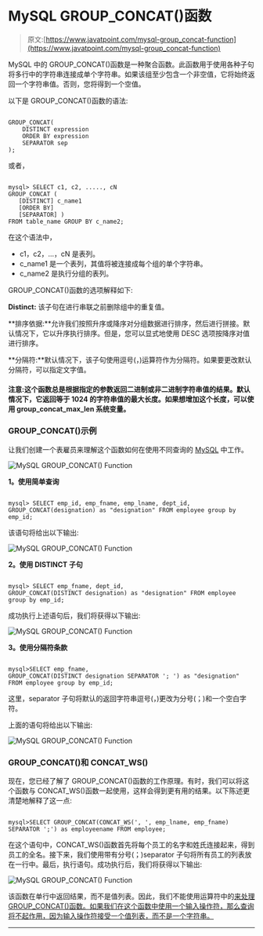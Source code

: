 # MySQL GROUP_CONCAT()函数

> 原文:[https://www.javatpoint.com/mysql-group_concat-function](https://www.javatpoint.com/mysql-group_concat-function)

MySQL 中的 GROUP_CONCAT()函数是一种聚合函数。此函数用于使用各种子句将多行中的字符串连接成单个字符串。如果该组至少包含一个非空值，它将始终返回一个字符串值。否则，您将得到一个空值。

以下是 GROUP_CONCAT()函数的语法:

```

GROUP_CONCAT(
    DISTINCT expression
    ORDER BY expression
    SEPARATOR sep
);

```

或者，

```

mysql> SELECT c1, c2, ....., cN
GROUP_CONCAT ( 
   [DISTINCT] c_name1 
   [ORDER BY]  
   [SEPARATOR] ) 
FROM table_name GROUP BY c_name2;

```

在这个语法中，

*   c1，c2，…，cN 是表列。
*   c_name1 是一个表列，其值将被连接成每个组的单个字符串。
*   c_name2 是执行分组的表列。

GROUP_CONCAT()函数的选项解释如下:

**Distinct:** 该子句在进行串联之前删除组中的重复值。

**排序依据:**允许我们按照升序或降序对分组数据进行排序，然后进行拼接。默认情况下，它以升序执行排序。但是，您可以显式地使用 DESC 选项按降序对值进行排序。

**分隔符:**默认情况下，该子句使用逗号(，)运算符作为分隔符。如果要更改默认分隔符，可以指定文字值。

#### 注意:这个函数总是根据指定的参数返回二进制或非二进制字符串值的结果。默认情况下，它返回等于 1024 的字符串值的最大长度。如果想增加这个长度，可以使用 group_concat_max_len 系统变量。

### GROUP_CONCAT()示例

让我们创建一个表雇员来理解这个函数如何在使用不同查询的 [MySQL](https://www.javatpoint.com/mysql-tutorial) 中工作。

![MySQL GROUP_CONCAT() Function](../Images/c99688be5215c8f2d4181b0ab05ae4bc.png)

**1。使用简单查询**

```

mysql> SELECT emp_id, emp_fname, emp_lname, dept_id, 
GROUP_CONCAT(designation) as "designation" FROM employee group by emp_id;

```

该语句将给出以下输出:

![MySQL GROUP_CONCAT() Function](../Images/e6fdbbe11149e303746280750eb6dcc8.png)

**2。使用 DISTINCT 子句**

```

mysql> SELECT emp_fname, dept_id, 
GROUP_CONCAT(DISTINCT designation) as "designation" FROM employee group by emp_id;

```

成功执行上述语句后，我们将获得以下输出:

![MySQL GROUP_CONCAT() Function](../Images/568fbebff2383423d457fba4a8ca2fe0.png)

**3。使用分隔符条款**

```

mysql>SELECT emp_fname, 
GROUP_CONCAT(DISTINCT designation SEPARATOR '; ') as "designation" FROM employee group by emp_id; 

```

这里，separator 子句将默认的返回字符串逗号(，)更改为分号(；)和一个空白字符。

上面的语句将给出以下输出:

![MySQL GROUP_CONCAT() Function](../Images/a6e5db43cf75d3b9d5578f3179c4a846.png)

### GROUP_CONCAT()和 CONCAT_WS()

现在，您已经了解了 GROUP_CONCAT()函数的工作原理。有时，我们可以将这个函数与 CONCAT_WS()函数一起使用，这样会得到更有用的结果。以下陈述更清楚地解释了这一点:

```

mysql>SELECT GROUP_CONCAT(CONCAT_WS(', ', emp_lname, emp_fname) SEPARATOR ';') as employeename FROM employee;

```

在这个语句中，CONCAT_WS()函数首先将每个员工的名字和姓氏连接起来，得到员工的全名。接下来，我们使用带有分号(；)separator 子句将所有员工的列表放在一行中。最后，执行语句。成功执行后，我们将获得以下输出:

![MySQL GROUP_CONCAT() Function](../Images/e7e0760c4255ac169bfb0b3d24934ea0.png)

该函数在单行中返回结果，而不是值列表。因此，我们不能使用运算符中的[来处理 GROUP_CONCAT()函数。如果我们在这个函数中使用一个输入操作符，那么查询将不起作用，因为输入操作符接受一个值列表，而不是一个字符串。](https://www.javatpoint.com/mysql-in)

* * *
